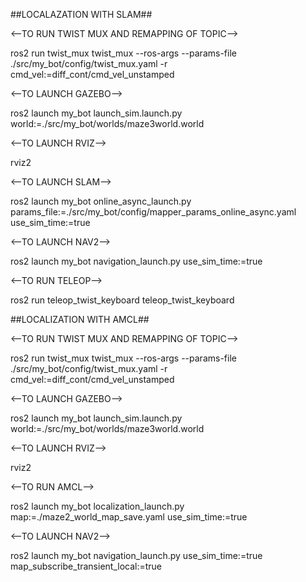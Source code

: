 ##LOCALAZATION WITH SLAM##

<--TO RUN TWIST MUX AND REMAPPING OF TOPIC-->

ros2 run  twist_mux twist_mux --ros-args --params-file ./src/my_bot/config/twist_mux.yaml -r cmd_vel:=diff_cont/cmd_vel_unstamped

<--TO LAUNCH GAZEBO-->

ros2 launch my_bot launch_sim.launch.py world:=./src/my_bot/worlds/maze3world.world 

<--TO LAUNCH RVIZ-->

rviz2

<--TO LAUNCH SLAM-->

ros2 launch my_bot online_async_launch.py params_file:=./src/my_bot/config/mapper_params_online_async.yaml use_sim_time:=true

<--TO LAUNCH NAV2-->

ros2 launch my_bot navigation_launch.py use_sim_time:=true

<--TO RUN TELEOP-->

ros2 run teleop_twist_keyboard teleop_twist_keyboard



##LOCALIZATION WITH AMCL##

<--TO RUN TWIST MUX AND REMAPPING OF TOPIC-->

ros2 run  twist_mux twist_mux --ros-args --params-file ./src/my_bot/config/twist_mux.yaml -r cmd_vel:=diff_cont/cmd_vel_unstamped

<--TO LAUNCH GAZEBO-->

ros2 launch my_bot launch_sim.launch.py world:=./src/my_bot/worlds/maze3world.world 

<--TO LAUNCH RVIZ-->

rviz2

<--TO RUN AMCL-->

ros2 launch my_bot localization_launch.py map:=./maze2_world_map_save.yaml use_sim_time:=true

<--TO LAUNCH NAV2-->

ros2 launch my_bot navigation_launch.py use_sim_time:=true map_subscribe_transient_local:=true
